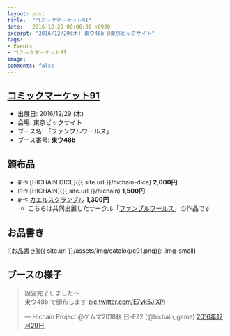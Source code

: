 ```yaml
---
layout: post
title:  "コミックマーケット91"
date:   2016-12-29 00:00:00 +0900
excerpt: "2016/12/29(木) 東ウ48b @東京ビックサイト"
tags:
- Events
- コミックマーケット91
image:
comments: false
---
```


## [コミックマーケット91](https://www.comiket.co.jp/info-a/C91/C91info.html)

- 出展日: 2016/12/29 (木)
- 会場: 東京ビックサイト
- ブース名: 「ファンブルワールス」
- ブース番号: **東ウ48b**

## 頒布品

- `新作` [HICHAIN DICE]({{ site.url }}/hichain-dice) **2,000円**
- `旧作` [HICHAIN]({{ site.url }}/hichain) **1,500円**
- `新作` [カエルスクランブル](http://fumblewaals.com/portfolio/kaeru_scramble/) **1,300円**
	- こちらは共同出展したサークル「[ファンブルワールス](http://fumblewaals.com/)」の作品です

## お品書き

![お品書き]({{ site.url }}/assets/img/catalog/c91.png){: .img-small}

## ブースの様子

<blockquote class="twitter-tweet" data-lang="ja"><p lang="ja" dir="ltr">設営完了しました〜<br>東ウ48b で頒布します <a href="https://t.co/E7yk5JiXPi">pic.twitter.com/E7yk5JiXPi</a></p>&mdash; HIchain Project @ゲムマ2018秋 日-F22 (@hichain_game) <a href="https://twitter.com/hichain_game/status/814261664325304320?ref_src=twsrc%5Etfw">2016年12月29日</a></blockquote>
<script async src="https://platform.twitter.com/widgets.js" charset="utf-8"></script>
